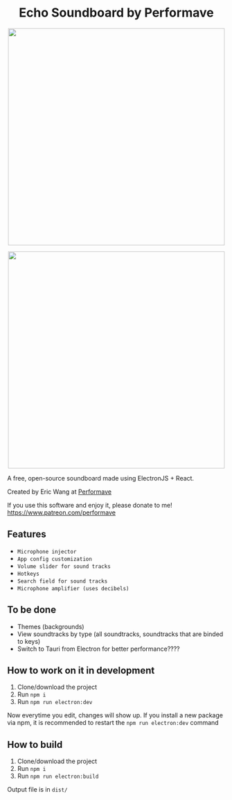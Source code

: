 <h1 align="center">Echo Soundboard by Performave</h1>
<p align="center"><img src="https://i.imgur.com/p2i6jSG.png" width="500" /></p>
<p align="center"><img src="https://i.imgur.com/llVcpLc.png" width="500" /></p>

A free, open-source soundboard made using ElectronJS + React.

Created by Eric Wang at <a href="https://performave.com" target="_blank">Performave</a>

If you use this software and enjoy it, please donate to me! https://www.patreon.com/performave
## Features

 * `Microphone injector`
 * `App config customization`
 * `Volume slider for sound tracks`
 * `Hotkeys`
 * `Search field for sound tracks`
 * `Microphone amplifier (uses decibels)`

## To be done

 * Themes (backgrounds)
 * View soundtracks by type (all soundtracks, soundtracks that are binded to keys)
 * Switch to Tauri from Electron for better performance????

## How to work on it in development

1. Clone/download the project
2. Run `npm i`
3. Run `npm run electron:dev`

Now everytime you edit, changes will show up. If you install a new package via npm, it is recommended to restart the `npm run electron:dev` command

## How to build

1. Clone/download the project
2. Run `npm i`
3. Run `npm run electron:build`

Output file is in `dist/`
